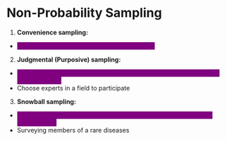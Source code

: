 # Non-Probability Sampling

1. **Convenience sampling:**

* <mark style="color:purple;background-color:purple;">**Selecting individuals who are easiest to reach**</mark>

2. **Judgmental (Purposive) sampling:**

* <mark style="color:purple;background-color:purple;">**Select individuals based on the researchers judgmental -> useful or representative**</mark>
* Choose experts in a field to participate&#x20;

3. **Snowball sampling:**

* <mark style="color:purple;background-color:purple;">**Existing study subjects recruits future subjects from among their acquittances**</mark>
* Surveying members of a rare diseases
